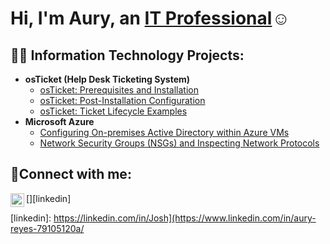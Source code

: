 <h1>Hi, I'm Aury, an <a href="https://www.linkedin.com/in/aury-reyes-79105120a/">IT Professional</a>☺</h1>

<h2>👨‍💻 Information Technology Projects:</h2>

- <b>osTicket (Help Desk Ticketing System)</b>
  - [osTicket: Prerequisites and Installation](https://github.com/auryreyes/osticket-prereqs)
  - [osTicket: Post-Installation Configuration](https://github.com/auryreyes/post-install-config)
  - [osTicket: Ticket Lifecycle Examples](https://github.com/auryreyes/ticket-lifecycle)
- <b>Microsoft Azure</b>
  - [Configuring On-premises Active Directory within Azure VMs](https://github.com/auryreyes/configure-ad)
  - [Network Security Groups (NSGs) and Inspecting Network Protocols](https://github.com/auryreyes/azure-network-protocols)

<h2>🤳Connect with me:</h2>

[<img align="left" alt="Josh | LinkedIn" width="22px" src="https://cdn.jsdelivr.net/npm/simple-icons@v3/icons/linkedin.svg" />][linkedin]

[linkedin]: https://linkedin.com/in/Josh](https://www.linkedin.com/in/aury-reyes-79105120a/
